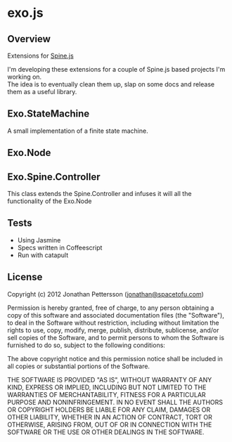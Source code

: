 exo.js
======

Overview
--------

Extensions for [Spine.js](http://spinejs.com/)

I'm developing these extensions for a couple of Spine.js based projects I'm working on. <br />
The idea is to eventually clean them up, slap on some docs and release them as a useful library.

Exo.StateMachine
----------------
A small implementation of a finite state machine.

Exo.Node
--------


Exo.Spine.Controller
--------------------
This class extends the Spine.Controller and infuses it will all the functionality of the Exo.Node

Tests
-----

* Using Jasmine
* Specs written in Coffeescript
* Run with catapult

License
-------
Copyright (c) 2012 Jonathan Pettersson (jonathan@spacetofu.com)

Permission is hereby granted, free of charge, to any person obtaining a copy
of this software and associated documentation files (the "Software"), to deal
in the Software without restriction, including without limitation the rights
to use, copy, modify, merge, publish, distribute, sublicense, and/or sell
copies of the Software, and to permit persons to whom the Software is
furnished to do so, subject to the following conditions:

The above copyright notice and this permission notice shall be included in
all copies or substantial portions of the Software.

THE SOFTWARE IS PROVIDED "AS IS", WITHOUT WARRANTY OF ANY KIND, EXPRESS OR
IMPLIED, INCLUDING BUT NOT LIMITED TO THE WARRANTIES OF MERCHANTABILITY,
FITNESS FOR A PARTICULAR PURPOSE AND NONINFRINGEMENT. IN NO EVENT SHALL THE
AUTHORS OR COPYRIGHT HOLDERS BE LIABLE FOR ANY CLAIM, DAMAGES OR OTHER
LIABILITY, WHETHER IN AN ACTION OF CONTRACT, TORT OR OTHERWISE, ARISING FROM,
OUT OF OR IN CONNECTION WITH THE SOFTWARE OR THE USE OR OTHER DEALINGS IN
THE SOFTWARE.